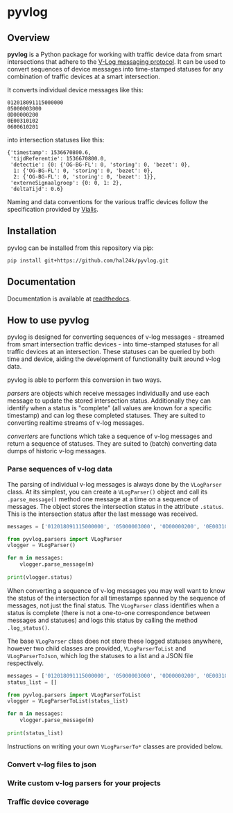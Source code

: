 # pyvlog

## Overview

**pyvlog** is a Python package for working with traffic device data from smart intersections that adhere to the [V-Log messaging protocol](http://www.v-log.nl/). It can be used to convert sequences of device messages into time-stamped statuses for any combination of traffic devices at a smart intersection.

It converts individual device messages like this:
```
012018091115000000
05000003000
0D00000200
0E00310102
0600610201
```
into intersection statuses like this:
```
{'timestamp': 1536670800.6,
 'tijdReferentie': 1536670800.0,
 'detectie': {0: {'OG-BG-FL': 0, 'storing': 0, 'bezet': 0},
  1: {'OG-BG-FL': 0, 'storing': 0, 'bezet': 0},
  2: {'OG-BG-FL': 0, 'storing': 0, 'bezet': 1}},
 'externeSignaalgroep': {0: 0, 1: 2},
 'deltaTijd': 0.6}
```

Naming and data conventions for the various traffic devices follow the specification provided by [Vialis](https://www.ivera.nl/wp-content/uploads/2018/04/V-Log_protocol_en_definities_v3.01_WG_techniek_changes_highlighted.pdf).

## Installation

pyvlog can be installed from this repository via pip:

```
pip install git+https://github.com/hal24k/pyvlog.git
```

## Documentation

Documentation is available at [readthedocs](https://pyvlog.readthedocs.io/).

## How to use pyvlog

pyvlog is designed for converting sequences of v-log messages - streamed from smart intersection traffic devices - into time-stamped statuses for all traffic devices at an intersection. These statuses can be queried by both time and device, aiding the development of functionality built around v-log data.

pyvlog is able to perform this conversion in two ways.

_parsers_ are objects which receive messages individually and use each message to update the stored intersection status. Additionally they can identify when a status is "complete" (all values are known for a specific timestamp) and can log these completed statuses. They are suited to converting realtime streams of v-log messages.

_converters_ are functions which take a sequence of v-log messages and return a sequence of statuses. They are suited to (batch) converting data dumps of historic v-log messages.

### Parse sequences of v-log data

The parsing of individual v-log messages is always done by the `VLogParser` class. At its simplest, you can create a `VLogParser()` object and call its `.parse_message()` method one message at a time on a sequence of messages. The object stores the intersection status in the attribute `.status`. This is the intersection status after the last message was received.

```python
messages = ['012018091115000000', '05000003000', '0D00000200', '0E00310102', '0600610201']

from pyvlog.parsers import VLogParser
vlogger = VLogParser()

for m in messages:
    vlogger.parse_message(m)
    
print(vlogger.status)
```

When converting a sequence of v-log messages you may well want to know the status of the intersection for all timestamps spanned by the sequence of messages, not just the final status. The `VLogParser` class identifies when a status is complete (there is not a one-to-one correspondence between messages and statuses) and logs this status by calling the method `.log_status()`.

The base `VLogParser` class does not store these logged statuses anywhere, however two child classes are provided, `VLogParserToList` and `VLogParserToJson`, which log the statuses to a list and a JSON file respectively.

```python
messages = ['012018091115000000', '05000003000', '0D00000200', '0E00310102', '0600610201']
status_list = []

from pyvlog.parsers import VLogParserToList
vlogger = VLogParserToList(status_list)

for m in messages:
    vlogger.parse_message(m)
    
print(status_list)
```

Instructions on writing your own `VLogParserTo*` classes are provided below.

### Convert v-log files to json

### Write custom v-log parsers for your projects

### Traffic device coverage
